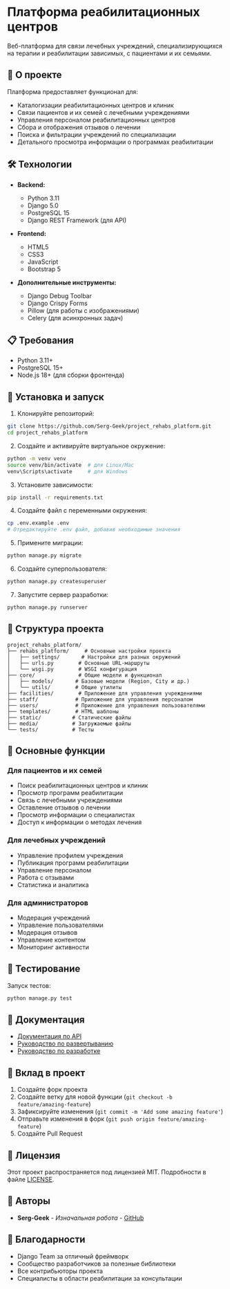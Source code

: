 # Платформа реабилитационных центров

Веб-платформа для связи лечебных учреждений, специализирующихся на терапии и реабилитации зависимых, с пациентами и их семьями.

## 🏥 О проекте

Платформа предоставляет функционал для:
- Каталогизации реабилитационных центров и клиник
- Связи пациентов и их семей с лечебными учреждениями
- Управления персоналом реабилитационных центров
- Сбора и отображения отзывов о лечении
- Поиска и фильтрации учреждений по специализации
- Детального просмотра информации о программах реабилитации

## 🛠 Технологии

- **Backend:**
  - Python 3.11
  - Django 5.0
  - PostgreSQL 15
  - Django REST Framework (для API)

- **Frontend:**
  - HTML5
  - CSS3
  - JavaScript
  - Bootstrap 5

- **Дополнительные инструменты:**
  - Django Debug Toolbar
  - Django Crispy Forms
  - Pillow (для работы с изображениями)
  - Celery (для асинхронных задач)

## 📋 Требования

- Python 3.11+
- PostgreSQL 15+
- Node.js 18+ (для сборки фронтенда)

## 🚀 Установка и запуск

1. Клонируйте репозиторий:
```bash
git clone https://github.com/Serg-Geek/project_rehabs_platform.git
cd project_rehabs_platform
```

2. Создайте и активируйте виртуальное окружение:
```bash
python -m venv venv
source venv/bin/activate  # для Linux/Mac
venv\Scripts\activate     # для Windows
```

3. Установите зависимости:
```bash
pip install -r requirements.txt
```

4. Создайте файл с переменными окружения:
```bash
cp .env.example .env
# Отредактируйте .env файл, добавив необходимые значения
```

5. Примените миграции:
```bash
python manage.py migrate
```

6. Создайте суперпользователя:
```bash
python manage.py createsuperuser
```

7. Запустите сервер разработки:
```bash
python manage.py runserver
```

## 📁 Структура проекта

```
project_rehabs_platform/
├── rehabs_platform/     # Основные настройки проекта
│   ├── settings/       # Настройки для разных окружений
│   ├── urls.py        # Основные URL-маршруты
│   └── wsgi.py        # WSGI конфигурация
├── core/              # Общие модели и функционал
│   ├── models/       # Базовые модели (Region, City и др.)
│   └── utils/        # Общие утилиты
├── facilities/        # Приложение для управления учреждениями
├── staff/            # Приложение для управления персоналом
├── users/            # Приложение для управления пользователями
├── templates/        # HTML шаблоны
├── static/          # Статические файлы
├── media/           # Загружаемые файлы
└── tests/           # Тесты
```

## 🔑 Основные функции

### Для пациентов и их семей
- Поиск реабилитационных центров и клиник
- Просмотр программ реабилитации
- Связь с лечебными учреждениями
- Оставление отзывов о лечении
- Просмотр информации о специалистах
- Доступ к информации о методах лечения

### Для лечебных учреждений
- Управление профилем учреждения
- Публикация программ реабилитации
- Управление персоналом
- Работа с отзывами
- Статистика и аналитика

### Для администраторов
- Модерация учреждений
- Управление пользователями
- Модерация отзывов
- Управление контентом
- Мониторинг активности

## 🧪 Тестирование

Запуск тестов:
```bash
python manage.py test
```

## 📝 Документация

- [Документация по API](docs/api.md)
- [Руководство по развертыванию](docs/deployment.md)
- [Руководство по разработке](docs/development.md)

## 🤝 Вклад в проект

1. Создайте форк проекта
2. Создайте ветку для новой функции (`git checkout -b feature/amazing-feature`)
3. Зафиксируйте изменения (`git commit -m 'Add some amazing feature'`)
4. Отправьте изменения в форк (`git push origin feature/amazing-feature`)
5. Создайте Pull Request

## 📄 Лицензия

Этот проект распространяется под лицензией MIT. Подробности в файле [LICENSE](LICENSE).

## 👥 Авторы

- **Serg-Geek** - *Изначальная работа* - [GitHub](https://github.com/Serg-Geek)

## 🙏 Благодарности

- Django Team за отличный фреймворк
- Сообщество разработчиков за полезные библиотеки
- Все контрибьюторы проекта
- Специалисты в области реабилитации за консультации 
